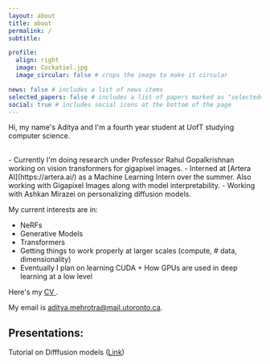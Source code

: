 ```yaml
---
layout: about
title: about
permalink: /
subtitle:

profile:
  align: right
  image: Cockatiel.jpg
  image_circular: false # crops the image to make it circular

news: false # includes a list of news items
selected_papers: false # includes a list of papers marked as "selected={true}"
social: true # includes social icons at the bottom of the page
---
```


Hi, my name's Aditya and I'm a fourth year student at UofT studying computer science.

<br>
- Currently I'm doing research under Professor Rahul Gopalkrishnan working on vision transformers for gigapixel images.
- Interned at [Artera AI](https://artera.ai/) as a Machine Learning Intern over the summer. Also working with Gigapixel Images along with model interpretability.
- Working with Ashkan Mirazei on personalizing diffusion models.

My current interests are in:

- NeRFs
- Generative Models
- Transformers
- Getting things to work properly at larger scales (compute, # data, dimensionality)
- Eventually I plan on learning CUDA + How GPUs are used in deep learning at a low level

Here's my <a href = "https://drive.google.com/file/d/1KXI2hNXdKIuAaxyukKirS6X_rVlInrvP/view?usp=sharing"> CV </a>.

My email is aditya.mehrotra@mail.utoronto.ca.

## Presentations:

Tutorial on Difffusion models (<a href = "https://docs.google.com/presentation/d/1ZOa818YbzXLxfUGjg7RaxYW-vwfLZEDCWYx4GIcHPIc/edit?usp=sharing">Link</a>)

